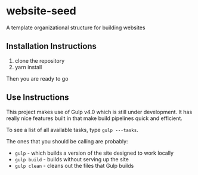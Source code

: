 # website-seed
A template organizational structure for building websites

## Installation Instructions
1. clone the repository
1. yarn install

Then you are ready to go

## Use Instructions
This project makes use of Gulp v4.0 which is still under development. It has really nice features built in that make build pipelines quick and efficient.

To see a list of all available tasks, type `gulp ---tasks`.

The ones that you should be calling are probably:
* `gulp` - which builds a version of the site designed to work locally
* `gulp build` - builds without serving up the site
* `gulp clean` - cleans out the files that Gulp builds
